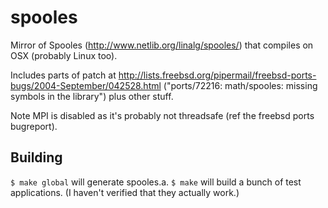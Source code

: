 spooles
=======

Mirror of Spooles (http://www.netlib.org/linalg/spooles/) that compiles on OSX (probably Linux too).

Includes parts of patch at http://lists.freebsd.org/pipermail/freebsd-ports-bugs/2004-September/042528.html ("ports/72216: math/spooles: missing symbols in the library") plus other stuff.

Note MPI is disabled as it's probably not threadsafe (ref the freebsd ports bugreport).

Building
--------

`$ make global` will generate spooles.a.
`$ make` will build a bunch of test applications. (I haven't verified that they actually work.)
